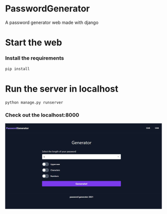 # PasswordGenerator
A password generator web made with django

# Start the web
### Install the requirements
```
pip install
```
# Run the server in localhost
```
python manage.py runserver
```
### Check out the localhost:8000

![Screenshoot](https://raw.githubusercontent.com/joaquinns/PasswordGenerator/master/passwordGenerator.JPG)


